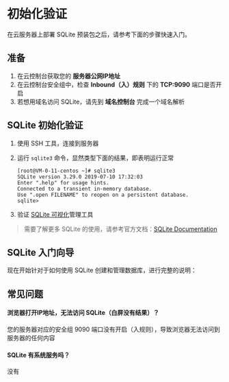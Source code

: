 # 初始化验证

在云服务器上部署 SQLite 预装包之后，请参考下面的步骤快速入门。

## 准备

1. 在云控制台获取您的 **服务器公网IP地址** 
2. 在云控制台安全组中，检查 **Inbound（入）规则** 下的 **TCP:9090** 端口是否开启
3. 若想用域名访问 SQLite，请先到 **域名控制台** 完成一个域名解析

## SQLite 初始化验证

1. 使用 SSH 工具，连接到服务器

2. 运行 `sqlite3` 命令，显然类型下面的结果，即表明运行正常
   ```
   [root@VM-0-11-centos ~]# sqlite3
   SQLite version 3.29.0 2019-07-10 17:32:03
   Enter ".help" for usage hints.
   Connected to a transient in-memory database.
   Use ".open FILENAME" to reopen on a persistent database.
   sqlite>
   ```

3. 验证 [SQLite 可视化](/zh/solution-gui.md)管理工具

> 需要了解更多 SQLite 的使用，请参考官方文档：[SQLite Documentation](https://www.sqlite.com/documentation.html)

## SQLite 入门向导

现在开始针对于如何使用 SQLite 创建和管理数据库，进行完整的说明：

## 常见问题

#### 浏览器打开IP地址，无法访问 SQLite（白屏没有结果）？

您的服务器对应的安全组 9090 端口没有开启（入规则），导致浏览器无法访问到服务器的任何内容

#### SQLite 有系统服务吗？

没有
